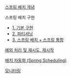 [스프링 배치 개념](./docs/스프링%20배치%20개념.md)

스프링 배치 구현
- [1. 기본 구현](./docs/기본%20구현.md)
- [2. 파티셔닝](./docs/파티셔닝.md)
- [3. 스프링 배치 + 스프링 통합](./docs/스프링%20배치%20+%20스프링%20통합.md)

[예외 처리 및 재시도, 재시작](./docs/예외%20처리%20및%20재시도,%20재시작.md)

[배치 자동화 (Spring Scheduling)](./docs/배치%20자동화%20(Spring%20Scheduling).md)

[모니터링](./docs/모니터링.md)
